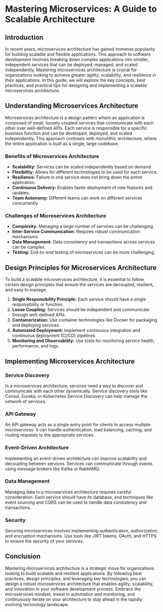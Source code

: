 # Mastering Microservices: A Guide to Scalable Architecture

## Introduction

In recent years, microservices architecture has gained immense popularity for building scalable and flexible applications. This approach to software development involves breaking down complex applications into smaller, independent services that can be deployed, managed, and scaled independently. Mastering microservices architecture is crucial for organizations looking to achieve greater agility, scalability, and resilience in their applications. In this guide, we will explore the key concepts, best practices, and practical tips for designing and implementing a scalable microservices architecture.

## Understanding Microservices Architecture

Microservices architecture is a design pattern where an application is composed of small, loosely coupled services that communicate with each other over well-defined APIs. Each service is responsible for a specific business function and can be developed, deployed, and scaled independently. This approach contrasts with monolithic architecture, where the entire application is built as a single, large codebase.

### Benefits of Microservices Architecture

- **Scalability:** Services can be scaled independently based on demand.
- **Flexibility:** Allows for different technologies to be used for each service.
- **Resilience:** Failure in one service does not bring down the entire application.
- **Continuous Delivery:** Enables faster deployment of new features and updates.
- **Team Autonomy:** Different teams can work on different services concurrently.

### Challenges of Microservices Architecture

- **Complexity:** Managing a large number of services can be challenging.
- **Inter-Service Communication:** Requires robust communication mechanisms.
- **Data Management:** Data consistency and transactions across services can be complex.
- **Testing:** End-to-end testing of microservices can be more challenging.

## Design Principles for Microservices Architecture

To build a scalable microservices architecture, it is essential to follow certain design principles that ensure the services are decoupled, resilient, and easy to manage.

1. **Single Responsibility Principle:** Each service should have a single responsibility or function.
2. **Loose Coupling:** Services should be independent and communicate through well-defined APIs.
3. **Containerization:** Use container technologies like Docker for packaging and deploying services.
4. **Automated Deployment:** Implement continuous integration and continuous deployment (CI/CD) pipelines.
5. **Monitoring and Observability:** Use tools for monitoring service health, performance, and logs.

## Implementing Microservices Architecture

### Service Discovery

In a microservices architecture, services need a way to discover and communicate with each other dynamically. Service discovery tools like Consul, Eureka, or Kubernetes Service Discovery can help manage the network of services.

### API Gateway

An API gateway acts as a single entry point for clients to access multiple microservices. It can handle authentication, load balancing, caching, and routing requests to the appropriate services.

### Event-Driven Architecture

Implementing an event-driven architecture can improve scalability and decoupling between services. Services can communicate through events using message brokers like Kafka or RabbitMQ.

### Data Management

Managing data in a microservices architecture requires careful consideration. Each service should have its database, and techniques like event sourcing and CQRS can be used to handle data consistency and transactions.

### Security

Securing microservices involves implementing authentication, authorization, and encryption mechanisms. Use tools like JWT tokens, OAuth, and HTTPS to ensure the security of your services.

## Conclusion

Mastering microservices architecture is a strategic move for organizations looking to build scalable and resilient applications. By following best practices, design principles, and leveraging key technologies, you can design a robust microservices architecture that enables agility, scalability, and innovation in your software development process. Embrace the microservices mindset, invest in automation and monitoring, and continuously iterate on your architecture to stay ahead in the rapidly evolving technology landscape.